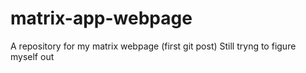 # matrix-app-webpage
A repository for my matrix webpage (first git post)
Still tryng to figure myself out
